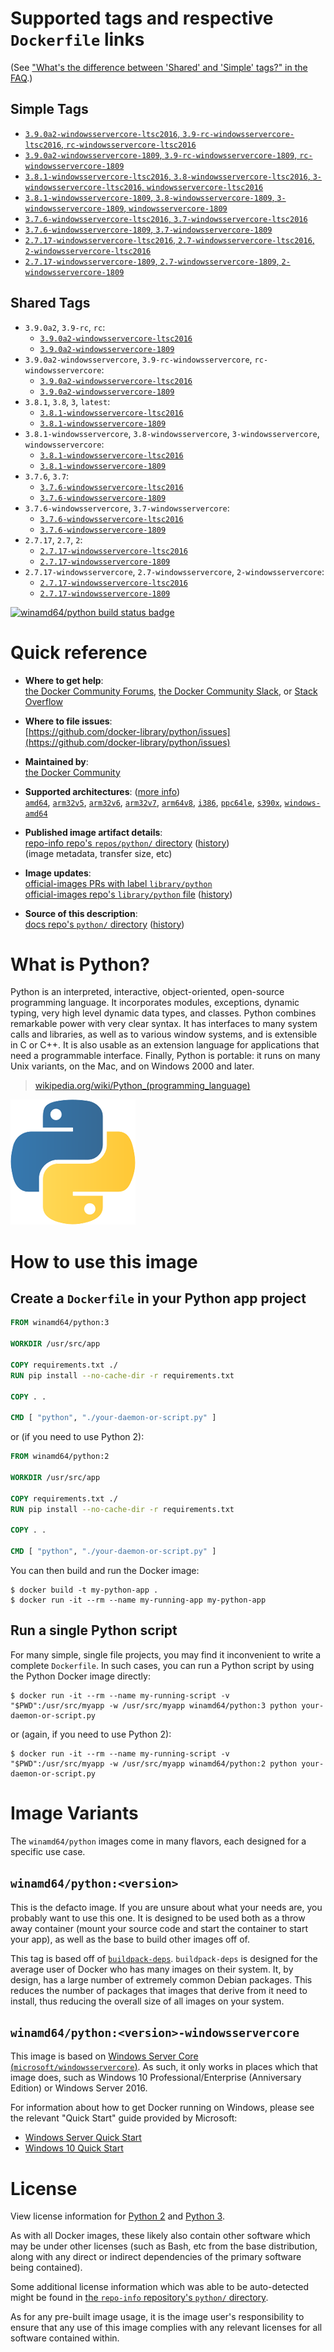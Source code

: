 <!--

********************************************************************************

WARNING:

    DO NOT EDIT "python/README.md"

    IT IS AUTO-GENERATED

    (from the other files in "python/" combined with a set of templates)

********************************************************************************

-->

# Supported tags and respective `Dockerfile` links

(See ["What's the difference between 'Shared' and 'Simple' tags?" in the FAQ](https://github.com/docker-library/faq#whats-the-difference-between-shared-and-simple-tags).)

## Simple Tags

-	[`3.9.0a2-windowsservercore-ltsc2016`, `3.9-rc-windowsservercore-ltsc2016`, `rc-windowsservercore-ltsc2016`](https://github.com/docker-library/python/blob/3957597c187b95f6753273331a32fe27fbbfcb6c/3.9-rc/windows/windowsservercore-ltsc2016/Dockerfile)
-	[`3.9.0a2-windowsservercore-1809`, `3.9-rc-windowsservercore-1809`, `rc-windowsservercore-1809`](https://github.com/docker-library/python/blob/3957597c187b95f6753273331a32fe27fbbfcb6c/3.9-rc/windows/windowsservercore-1809/Dockerfile)
-	[`3.8.1-windowsservercore-ltsc2016`, `3.8-windowsservercore-ltsc2016`, `3-windowsservercore-ltsc2016`, `windowsservercore-ltsc2016`](https://github.com/docker-library/python/blob/32b69d61f6cb2c8774be8099380cd37c699dfedf/3.8/windows/windowsservercore-ltsc2016/Dockerfile)
-	[`3.8.1-windowsservercore-1809`, `3.8-windowsservercore-1809`, `3-windowsservercore-1809`, `windowsservercore-1809`](https://github.com/docker-library/python/blob/32b69d61f6cb2c8774be8099380cd37c699dfedf/3.8/windows/windowsservercore-1809/Dockerfile)
-	[`3.7.6-windowsservercore-ltsc2016`, `3.7-windowsservercore-ltsc2016`](https://github.com/docker-library/python/blob/5f1e3cbcb02c508a5357b5637f3b7a51937e4b5d/3.7/windows/windowsservercore-ltsc2016/Dockerfile)
-	[`3.7.6-windowsservercore-1809`, `3.7-windowsservercore-1809`](https://github.com/docker-library/python/blob/5f1e3cbcb02c508a5357b5637f3b7a51937e4b5d/3.7/windows/windowsservercore-1809/Dockerfile)
-	[`2.7.17-windowsservercore-ltsc2016`, `2.7-windowsservercore-ltsc2016`, `2-windowsservercore-ltsc2016`](https://github.com/docker-library/python/blob/c4414a2fdbb7fa1e752f27565e41c7032b673a03/2.7/windows/windowsservercore-ltsc2016/Dockerfile)
-	[`2.7.17-windowsservercore-1809`, `2.7-windowsservercore-1809`, `2-windowsservercore-1809`](https://github.com/docker-library/python/blob/c4414a2fdbb7fa1e752f27565e41c7032b673a03/2.7/windows/windowsservercore-1809/Dockerfile)

## Shared Tags

-	`3.9.0a2`, `3.9-rc`, `rc`:
	-	[`3.9.0a2-windowsservercore-ltsc2016`](https://github.com/docker-library/python/blob/3957597c187b95f6753273331a32fe27fbbfcb6c/3.9-rc/windows/windowsservercore-ltsc2016/Dockerfile)
	-	[`3.9.0a2-windowsservercore-1809`](https://github.com/docker-library/python/blob/3957597c187b95f6753273331a32fe27fbbfcb6c/3.9-rc/windows/windowsservercore-1809/Dockerfile)
-	`3.9.0a2-windowsservercore`, `3.9-rc-windowsservercore`, `rc-windowsservercore`:
	-	[`3.9.0a2-windowsservercore-ltsc2016`](https://github.com/docker-library/python/blob/3957597c187b95f6753273331a32fe27fbbfcb6c/3.9-rc/windows/windowsservercore-ltsc2016/Dockerfile)
	-	[`3.9.0a2-windowsservercore-1809`](https://github.com/docker-library/python/blob/3957597c187b95f6753273331a32fe27fbbfcb6c/3.9-rc/windows/windowsservercore-1809/Dockerfile)
-	`3.8.1`, `3.8`, `3`, `latest`:
	-	[`3.8.1-windowsservercore-ltsc2016`](https://github.com/docker-library/python/blob/32b69d61f6cb2c8774be8099380cd37c699dfedf/3.8/windows/windowsservercore-ltsc2016/Dockerfile)
	-	[`3.8.1-windowsservercore-1809`](https://github.com/docker-library/python/blob/32b69d61f6cb2c8774be8099380cd37c699dfedf/3.8/windows/windowsservercore-1809/Dockerfile)
-	`3.8.1-windowsservercore`, `3.8-windowsservercore`, `3-windowsservercore`, `windowsservercore`:
	-	[`3.8.1-windowsservercore-ltsc2016`](https://github.com/docker-library/python/blob/32b69d61f6cb2c8774be8099380cd37c699dfedf/3.8/windows/windowsservercore-ltsc2016/Dockerfile)
	-	[`3.8.1-windowsservercore-1809`](https://github.com/docker-library/python/blob/32b69d61f6cb2c8774be8099380cd37c699dfedf/3.8/windows/windowsservercore-1809/Dockerfile)
-	`3.7.6`, `3.7`:
	-	[`3.7.6-windowsservercore-ltsc2016`](https://github.com/docker-library/python/blob/5f1e3cbcb02c508a5357b5637f3b7a51937e4b5d/3.7/windows/windowsservercore-ltsc2016/Dockerfile)
	-	[`3.7.6-windowsservercore-1809`](https://github.com/docker-library/python/blob/5f1e3cbcb02c508a5357b5637f3b7a51937e4b5d/3.7/windows/windowsservercore-1809/Dockerfile)
-	`3.7.6-windowsservercore`, `3.7-windowsservercore`:
	-	[`3.7.6-windowsservercore-ltsc2016`](https://github.com/docker-library/python/blob/5f1e3cbcb02c508a5357b5637f3b7a51937e4b5d/3.7/windows/windowsservercore-ltsc2016/Dockerfile)
	-	[`3.7.6-windowsservercore-1809`](https://github.com/docker-library/python/blob/5f1e3cbcb02c508a5357b5637f3b7a51937e4b5d/3.7/windows/windowsservercore-1809/Dockerfile)
-	`2.7.17`, `2.7`, `2`:
	-	[`2.7.17-windowsservercore-ltsc2016`](https://github.com/docker-library/python/blob/c4414a2fdbb7fa1e752f27565e41c7032b673a03/2.7/windows/windowsservercore-ltsc2016/Dockerfile)
	-	[`2.7.17-windowsservercore-1809`](https://github.com/docker-library/python/blob/c4414a2fdbb7fa1e752f27565e41c7032b673a03/2.7/windows/windowsservercore-1809/Dockerfile)
-	`2.7.17-windowsservercore`, `2.7-windowsservercore`, `2-windowsservercore`:
	-	[`2.7.17-windowsservercore-ltsc2016`](https://github.com/docker-library/python/blob/c4414a2fdbb7fa1e752f27565e41c7032b673a03/2.7/windows/windowsservercore-ltsc2016/Dockerfile)
	-	[`2.7.17-windowsservercore-1809`](https://github.com/docker-library/python/blob/c4414a2fdbb7fa1e752f27565e41c7032b673a03/2.7/windows/windowsservercore-1809/Dockerfile)

[![winamd64/python build status badge](https://img.shields.io/jenkins/s/https/doi-janky.infosiftr.net/job/multiarch/job/windows-amd64/job/python.svg?label=winamd64/python%20%20build%20job)](https://doi-janky.infosiftr.net/job/multiarch/job/windows-amd64/job/python/)

# Quick reference

-	**Where to get help**:  
	[the Docker Community Forums](https://forums.docker.com/), [the Docker Community Slack](http://dockr.ly/slack), or [Stack Overflow](https://stackoverflow.com/search?tab=newest&q=docker)

-	**Where to file issues**:  
	[https://github.com/docker-library/python/issues](https://github.com/docker-library/python/issues)

-	**Maintained by**:  
	[the Docker Community](https://github.com/docker-library/python)

-	**Supported architectures**: ([more info](https://github.com/docker-library/official-images#architectures-other-than-amd64))  
	[`amd64`](https://hub.docker.com/r/amd64/python/), [`arm32v5`](https://hub.docker.com/r/arm32v5/python/), [`arm32v6`](https://hub.docker.com/r/arm32v6/python/), [`arm32v7`](https://hub.docker.com/r/arm32v7/python/), [`arm64v8`](https://hub.docker.com/r/arm64v8/python/), [`i386`](https://hub.docker.com/r/i386/python/), [`ppc64le`](https://hub.docker.com/r/ppc64le/python/), [`s390x`](https://hub.docker.com/r/s390x/python/), [`windows-amd64`](https://hub.docker.com/r/winamd64/python/)

-	**Published image artifact details**:  
	[repo-info repo's `repos/python/` directory](https://github.com/docker-library/repo-info/blob/master/repos/python) ([history](https://github.com/docker-library/repo-info/commits/master/repos/python))  
	(image metadata, transfer size, etc)

-	**Image updates**:  
	[official-images PRs with label `library/python`](https://github.com/docker-library/official-images/pulls?q=label%3Alibrary%2Fpython)  
	[official-images repo's `library/python` file](https://github.com/docker-library/official-images/blob/master/library/python) ([history](https://github.com/docker-library/official-images/commits/master/library/python))

-	**Source of this description**:  
	[docs repo's `python/` directory](https://github.com/docker-library/docs/tree/master/python) ([history](https://github.com/docker-library/docs/commits/master/python))

# What is Python?

Python is an interpreted, interactive, object-oriented, open-source programming language. It incorporates modules, exceptions, dynamic typing, very high level dynamic data types, and classes. Python combines remarkable power with very clear syntax. It has interfaces to many system calls and libraries, as well as to various window systems, and is extensible in C or C++. It is also usable as an extension language for applications that need a programmable interface. Finally, Python is portable: it runs on many Unix variants, on the Mac, and on Windows 2000 and later.

> [wikipedia.org/wiki/Python_(programming_language)](https://en.wikipedia.org/wiki/Python_%28programming_language%29)

![logo](https://raw.githubusercontent.com/docker-library/docs/01c12653951b2fe592c1f93a13b4e289ada0e3a1/python/logo.png)

# How to use this image

## Create a `Dockerfile` in your Python app project

```dockerfile
FROM winamd64/python:3

WORKDIR /usr/src/app

COPY requirements.txt ./
RUN pip install --no-cache-dir -r requirements.txt

COPY . .

CMD [ "python", "./your-daemon-or-script.py" ]
```

or (if you need to use Python 2):

```dockerfile
FROM winamd64/python:2

WORKDIR /usr/src/app

COPY requirements.txt ./
RUN pip install --no-cache-dir -r requirements.txt

COPY . .

CMD [ "python", "./your-daemon-or-script.py" ]
```

You can then build and run the Docker image:

```console
$ docker build -t my-python-app .
$ docker run -it --rm --name my-running-app my-python-app
```

## Run a single Python script

For many simple, single file projects, you may find it inconvenient to write a complete `Dockerfile`. In such cases, you can run a Python script by using the Python Docker image directly:

```console
$ docker run -it --rm --name my-running-script -v "$PWD":/usr/src/myapp -w /usr/src/myapp winamd64/python:3 python your-daemon-or-script.py
```

or (again, if you need to use Python 2):

```console
$ docker run -it --rm --name my-running-script -v "$PWD":/usr/src/myapp -w /usr/src/myapp winamd64/python:2 python your-daemon-or-script.py
```

# Image Variants

The `winamd64/python` images come in many flavors, each designed for a specific use case.

## `winamd64/python:<version>`

This is the defacto image. If you are unsure about what your needs are, you probably want to use this one. It is designed to be used both as a throw away container (mount your source code and start the container to start your app), as well as the base to build other images off of.

This tag is based off of [`buildpack-deps`](https://hub.docker.com/_/buildpack-deps/). `buildpack-deps` is designed for the average user of Docker who has many images on their system. It, by design, has a large number of extremely common Debian packages. This reduces the number of packages that images that derive from it need to install, thus reducing the overall size of all images on your system.

## `winamd64/python:<version>-windowsservercore`

This image is based on [Windows Server Core (`microsoft/windowsservercore`)](https://hub.docker.com/r/microsoft/windowsservercore/). As such, it only works in places which that image does, such as Windows 10 Professional/Enterprise (Anniversary Edition) or Windows Server 2016.

For information about how to get Docker running on Windows, please see the relevant "Quick Start" guide provided by Microsoft:

-	[Windows Server Quick Start](https://msdn.microsoft.com/en-us/virtualization/windowscontainers/quick_start/quick_start_windows_server)
-	[Windows 10 Quick Start](https://msdn.microsoft.com/en-us/virtualization/windowscontainers/quick_start/quick_start_windows_10)

# License

View license information for [Python 2](https://docs.python.org/2/license.html) and [Python 3](https://docs.python.org/3/license.html).

As with all Docker images, these likely also contain other software which may be under other licenses (such as Bash, etc from the base distribution, along with any direct or indirect dependencies of the primary software being contained).

Some additional license information which was able to be auto-detected might be found in [the `repo-info` repository's `python/` directory](https://github.com/docker-library/repo-info/tree/master/repos/python).

As for any pre-built image usage, it is the image user's responsibility to ensure that any use of this image complies with any relevant licenses for all software contained within.
